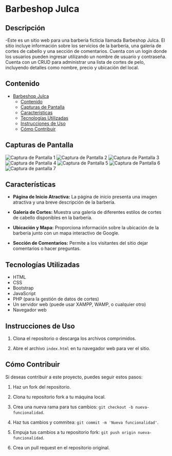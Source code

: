 # Barbeshop Julca

## Descripción
-Este es un sitio web para una barbería ficticia llamada Barbeshop Julca. El sitio incluye información sobre los servicios de la barbería, una galería de cortes de cabello y una sección de comentarios. Cuenta con un login donde los usuarios pueden ingresar utilizando un nombre de usuario y contraseña. Cuenta con un CRUD para administrar una lista de cortes de pelo, incluyendo detalles como nombre, precio y ubicación del local.

## Contenido

- [Barbeshop Julca](#barbeshop-julca)
  - [Contenido](#contenido)
  - [Capturas de Pantalla](#capturas-de-pantalla)
  - [Características](#características)
  - [Tecnologías Utilizadas](#tecnologías-utilizadas)
  - [Instrucciones de Uso](#instrucciones-de-uso)
  - [Cómo Contribuir](#cómo-contribuir)
 

## Capturas de Pantalla


![Captura de Pantalla 1](https://github.com/YonanJulca/Barbeshop-Julca/assets/118832697/45d1aecf-6dad-4449-86eb-e90f66aed456)
![Captura de Pantalla 2](https://github.com/YonanJulca/Barbeshop-Julca/assets/118832697/6a188afa-e23a-40b9-9f9e-a41d8c167de9)
![Captura de Pantalla 3](https://github.com/YonanJulca/Barbeshop-Julca/assets/118832697/066a4619-bd1a-474f-90ee-739739cbc372)
![Captura de Pantalla 4](https://github.com/YonanJulca/Barbeshop-Julca/assets/118832697/f094ce50-6eb9-47b0-a9dd-c6d32b9e7c23)
![Captura de Pantalla 5](https://github.com/YonanJulca/Barbeshop-Julca/assets/118832697/abb413e4-f588-4aa7-8488-dfa4f0926a75)
![Captura de Pantalla 6](https://github.com/YonanJulca/Barbeshop-Julca/assets/118832697/a5b20113-7537-4088-b22b-c7de65eadb3e)
![Captura de pantalla 7](https://github.com/YonanJulca/Barbeshop-Julca/assets/118832697/0812eef9-26bf-446a-8e11-cc9d5f274994)





## Características

- **Página de Inicio Atractiva:** La página de inicio presenta una imagen atractiva y una breve descripción de la barbería.

- **Galería de Cortes:** Muestra una galería de diferentes estilos de cortes de cabello disponibles en la barbería.

- **Ubicación y Mapa:** Proporciona información sobre la ubicación de la barbería junto con un mapa interactivo de Google.

- **Sección de Comentarios:** Permite a los visitantes del sitio dejar comentarios o hacer preguntas.

## Tecnologías Utilizadas

- HTML
- CSS
- Bootstrap
- JavaScript
- PHP (para la gestión de datos de cortes)
- Un servidor web (puede usar XAMPP, WAMP, o cualquier otro)
- Navegador web

## Instrucciones de Uso

1. Clona el repositorio o descarga los archivos comprimidos.

2. Abre el archivo `index.html` en tu navegador web para ver el sitio.

## Cómo Contribuir

Si deseas contribuir a este proyecto, puedes seguir estos pasos:

1. Haz un fork del repositorio.

2. Clona tu repositorio fork a tu máquina local.

3. Crea una nueva rama para tus cambios: `git checkout -b nueva-funcionalidad`.

4. Haz tus cambios y commitea: `git commit -m 'Nueva funcionalidad'`.

5. Empuja tus cambios a tu repositorio fork: `git push origin nueva-funcionalidad`.

6. Crea un pull request en el repositorio original.


